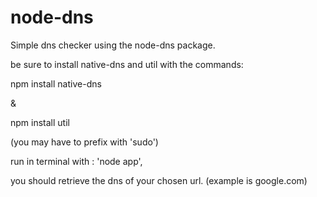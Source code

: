 # node-dns

Simple dns checker using the node-dns package.


be sure to install native-dns and util with the commands:

npm install native-dns

&

npm install util

(you may have to prefix with 'sudo')

run in terminal with : 'node app',

you should retrieve the dns of your chosen url. (example is google.com)